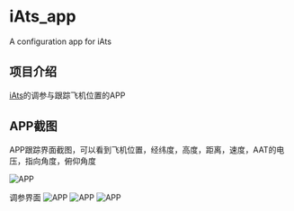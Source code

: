 # iAts_app

A configuration app for iAts

## 项目介绍

[iAts](https://github.com/akari-tun/iAts)的调参与跟踪飞机位置的APP

## APP截图

APP跟踪界面截图，可以看到飞机位置，经纬度，高度，距离，速度，AAT的电压，指向角度，俯仰角度

![APP](docs/images/APP_Image1.png?raw=true "APP")

调参界面
![APP](docs/images/APP_Image2.png?raw=true "APP")
![APP](docs/images/APP_Image3.png?raw=true "APP")
![APP](docs/images/APP_Image4.png?raw=true "APP")
